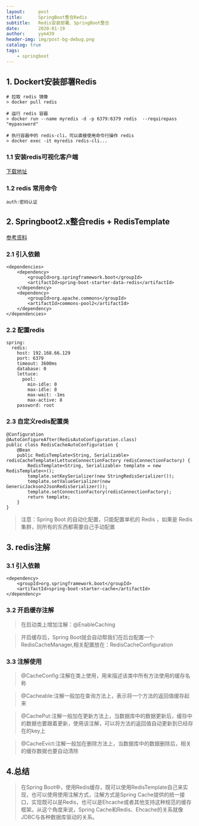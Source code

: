```yaml
---
layout:     post
title:      SpringBoot整合Redis
subtitle:   Redis安装部署、SpringBoot整合
date:       2020-01-19
author:     yym439
header-img: img/post-bg-debug.png
catalog: true
tags:
    - springboot 
---
```


## 1. Dockert安装部署Redis

```
# 拉取 redis 镜像
> docker pull redis

# 运行 redis 容器
> docker run --name myredis -d -p 6379:6379 redis  --requirepass "mypassword"

# 执行容器中的 redis-cli，可以直接使用命令行操作 redis
> docker exec -it myredis redis-cli...
```

### 1.1 安装redis可视化客户端
[下载地址](https://github.com/qishibo/AnotherRedisDesktopManager/releases)


### 1.2 redis 常用命令

```
auth:密码认证
```
## 2. Springboot2.x整合redis + RedisTemplate

[参考资料](https://juejin.im/post/5dd88b9be51d45231005b564)

### 2.1 引入依赖

```
<dependencies>
    <dependency>
        <groupId>org.springframework.boot</groupId>
        <artifactId>spring-boot-starter-data-redis</artifactId>
    </dependency>
    <dependency>
        <groupId>org.apache.commons</groupId>
        <artifactId>commons-pool2</artifactId>
    </dependency>
</dependencies>

```

### 2.2 配置redis

```
spring:
  redis:
    host: 192.168.66.129
    port: 6379
    timeout: 3600ms
    database: 0
    lettuce:
      pool:
        min-idle: 0
        max-idle: 8
        max-wait: -1ms
        max-active: 8
    password: root
```

### 2.3 自定义redis配置类

```
@Configuration
@AutoConfigureAfter(RedisAutoConfiguration.class)
public class RedisCacheAutoConfiguration {
    @Bean
    public RedisTemplate<String, Serializable> redisCacheTemplate(LettuceConnectionFactory redisConnectionFactory) {
        RedisTemplate<String, Serializable> template = new RedisTemplate<>();
        template.setKeySerializer(new StringRedisSerializer());
        template.setValueSerializer(new GenericJackson2JsonRedisSerializer());
        template.setConnectionFactory(redisConnectionFactory);
        return template;
    }
}
```

> 注意：Spring Boot 的自动化配置，只能配置单机的 Redis ，如果是 Redis 集群，则所有的东西都需要自己手动配置

## 3. redis注解

### 3.1 引入依赖

```
<dependency>
    <groupId>org.springframework.boot</groupId>
    <artifactId>spring-boot-starter-cache</artifactId>
</dependency>
```

### 3.2 开启缓存注解

>在启动类上增加注解：@EnableCaching

> 开启缓存后，Spring Boot就会自动帮我们在后台配置一个RedisCacheManager,相关配置放在：RedisCacheConfiguration

### 3.3 注解使用

>@CacheConfig:注解在类上使用，用来描述该类中所有方法使用的缓存名称

>@Cacheable:注解一般加在查询方法上，表示将一个方法的返回值缓存起来

>@CachePut:注解一般加在更新方法上，当数据库中的数据更新后，缓存中的数据也要跟着更新，使用该注解，可以将方法的返回值自动更新到已经存在的key上

>@CacheEvict:注解一般加在删除方法上，当数据库中的数据删除后，相关的缓存数据也要自动清除

## 4.总结

> 在Spring Boot中，使用Redis缓存，既可以使用RedisTemplate自己来实现，也可以使用使用注解方式，注解方式是Spring Cache提供的统一接口，实现既可以是Redis，也可以是Ehcache或者其他支持这种规范的缓存框架。从这个角度来说，Spring Cache和Redis、Ehcache的关系就像JDBC与各种数据库驱动的关系。